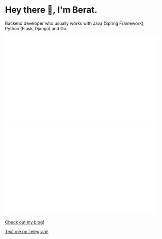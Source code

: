 Hey there 👋, I'm Berat. 
===============	

Backend developer who usually works with Java (Spring Framework), Python (Flask, Django) and Go.

![](https://github.com/beratn/beratn/blob/master/generated/overview.svg)
![](https://github.com/beratn/beratn/blob/master/generated/languages.svg)

[Check out my blog!](https://beratnakip.com)

[Text me on Telegram!](https://t.me/brtnkp)

